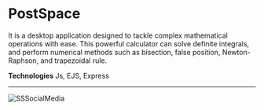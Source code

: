 # PostSpace
It is a desktop application designed to tackle complex mathematical operations with ease. This powerful calculator can solve definite integrals, and perform numerical methods such as bisection, false position, Newton-Raphson, and trapezoidal rule.

**Technologies**
Js, EJS, Express

---

![SSSocialMedia](https://github.com/user-attachments/assets/f3a69e75-f833-4c13-8ad0-67bb098adb10)

